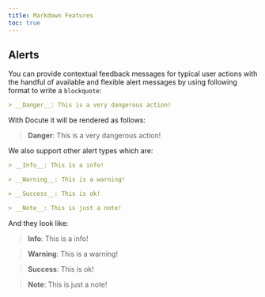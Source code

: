 ```yaml
---
title: Markdown Features
toc: true
---
```


## Alerts

You can provide contextual feedback messages for typical user actions with the handful of available and flexible alert messages by using following format to write a `blockquote`:

```md
> __Danger__: This is a very dangerous action!
```

With Docute it will be rendered as follows:

> __Danger__: This is a very dangerous action!

We also support other alert types which are:

```md
> __Info__: This is a info!

> __Warning__: This is a warning!

> __Success__: This is ok!

> __Note__: This is just a note!
```

And they look like:

> __Info__: This is a info!

> __Warning__: This is a warning!

> __Success__: This is ok!

> __Note__: This is just a note!
